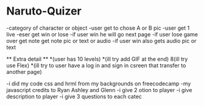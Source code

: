 # Naruto-Quizer
-category of character or object
-user get to chose A or B pic
-user get 1 live
-eser get win or lose 
-if user win he will go next page
-if user lose game over get note get note pic or text or audio
-if user win also gets audio pic or text

  
 ** Extra detail **
*(user has 10 levels)
*(ill try add GIF at the end)
8(ill try use Flex) 
*(ill try to user have a log in and sign in csreen that transfer to another page)






-i did my code css and hrml from my backgrounds on freecodecamp 
-my javascript credits to Ryan Ashley and Glenn
-i give 2 otion to player
-i give description to player
-i give 3 questions to each catec
